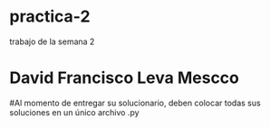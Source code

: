 # practica-2
trabajo de la semana 2
# David Francisco Leva Mescco
#Al momento de entregar su solucionario, deben colocar todas sus soluciones en un único
archivo .py